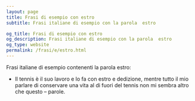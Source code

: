 ```yaml
---
layout: page
title: Frasi di esempio con estro 
subtitle: Frasi italiane di esempio con la parola  estro

og_title: Frasi di esempio con estro 
og_description: Frasi italiane di esempio con la parola  estro
og_type: website
permalink: /frasi/e/estro.html
---
```


Frasi italiane di esempio contenenti la parola estro:


- Il tennis è il suo lavoro e lo fa con estro e dedizione, mentre tutto il mio parlare di conservare una vita al di fuori del tennis non mi sembra altro che questo – parole.
